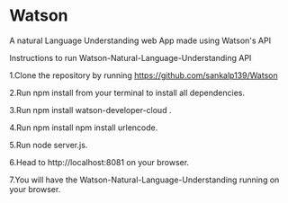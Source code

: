 # Watson
A natural Language Understanding  web App made using Watson's API

Instructions to run Watson-Natural-Language-Understanding API

1.Clone the repository by running https://github.com/sankalp139/Watson

2.Run npm install from your terminal to install all dependencies.

3.Run npm install watson-developer-cloud .

4.Run npm install npm install urlencode. 

5.Run node server.js.

6.Head to http://localhost:8081 on your browser.

7.You will have the Watson-Natural-Language-Understanding running on your browser.


